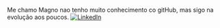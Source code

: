 Me chamo Magno nao tenho muito conhecimento co gitHub, mas sigo na evolução aos poucos.
[![LinkedIn](https://www.linkedin.com/in/magno-proc%C3%B3pio-m-6b276b7a/)]([https://www.linkedin.com/in/magno-procóio/](https://www.linkedin.com/in/magno-proc%C3%B3pio-m-6b276b7a/))
